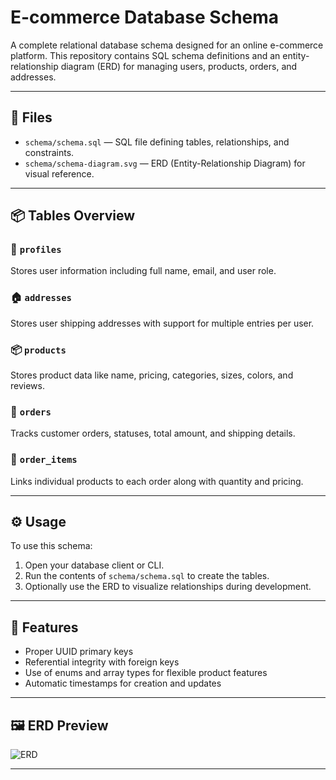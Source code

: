 # E-commerce Database Schema

A complete relational database schema designed for an online e-commerce platform. This repository contains SQL schema definitions and an entity-relationship diagram (ERD) for managing users, products, orders, and addresses.

---

## 📁 Files

- `schema/schema.sql` — SQL file defining tables, relationships, and constraints.
- `schema/schema-diagram.svg` — ERD (Entity-Relationship Diagram) for visual reference.

---

## 📦 Tables Overview

### 🧍 `profiles`
Stores user information including full name, email, and user role.

### 🏠 `addresses`
Stores user shipping addresses with support for multiple entries per user.

### 📦 `products`
Stores product data like name, pricing, categories, sizes, colors, and reviews.

### 🛒 `orders`
Tracks customer orders, statuses, total amount, and shipping details.

### 🧾 `order_items`
Links individual products to each order along with quantity and pricing.

---

## ⚙️ Usage

To use this schema:

1. Open your database client or CLI.
2. Run the contents of `schema/schema.sql` to create the tables.
3. Optionally use the ERD to visualize relationships during development.

---

## 🧩 Features

- Proper UUID primary keys
- Referential integrity with foreign keys
- Use of enums and array types for flexible product features
- Automatic timestamps for creation and updates

---

## 🖼️ ERD Preview

![ERD](schema/schema_diagram.svg)

---
